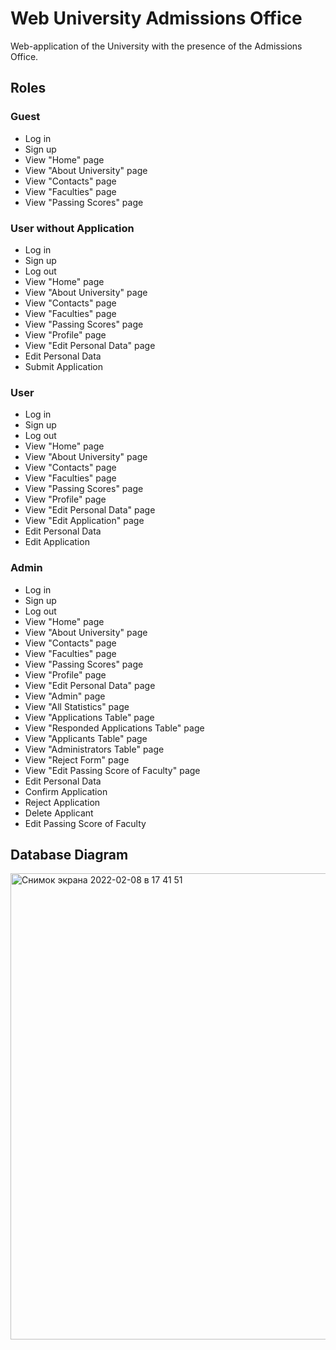 # Web University Admissions Office
Web-application of the University with the presence of the Admissions Office.
## Roles
### Guest
- Log in
- Sign up
- View "Home" page
- View "About University" page
- View "Contacts" page
- View "Faculties" page
- View "Passing Scores" page

### User without Application
- Log in
- Sign up
- Log out
- View "Home" page
- View "About University" page
- View "Contacts" page
- View "Faculties" page
- View "Passing Scores" page
- View "Profile" page
- View "Edit Personal Data" page
- Edit Personal Data
- Submit Application

### User
- Log in
- Sign up
- Log out
- View "Home" page
- View "About University" page
- View "Contacts" page
- View "Faculties" page
- View "Passing Scores" page
- View "Profile" page
- View "Edit Personal Data" page
- View "Edit Application" page
- Edit Personal Data
- Edit Application

### Admin
- Log in
- Sign up
- Log out
- View "Home" page
- View "About University" page
- View "Contacts" page
- View "Faculties" page
- View "Passing Scores" page
- View "Profile" page
- View "Edit Personal Data" page
- View "Admin" page
- View "All Statistics" page
- View "Applications Table" page
- View "Responded Applications Table" page
- View "Applicants Table" page
- View "Administrators Table" page
- View "Reject Form" page
- View "Edit Passing Score of Faculty" page
- Edit Personal Data
- Confirm Application
- Reject Application
- Delete Applicant
- Edit Passing Score of Faculty

## Database Diagram
<img width="746" alt="Снимок экрана 2022-02-08 в 17 41 51" src="https://user-images.githubusercontent.com/74743036/153009777-ba2480c5-1b3d-4780-b469-26e7983710bb.png">
